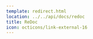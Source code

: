 ```yaml
---
template: redirect.html
location: ../../api/docs/redoc
title: ReDoc
icon: octicons/link-external-16
---
```


<!--
 ~ SPDX-FileCopyrightText: Copyright DB InfraGO AG and contributors
 ~ SPDX-License-Identifier: Apache-2.0
 -->
